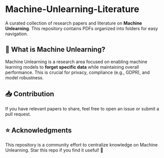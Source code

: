 # Machine-Unlearning-Literature  

A curated collection of research papers and literature on **Machine Unlearning**. This repository contains PDFs organized into folders for easy navigation.  

## 📖 What is Machine Unlearning?  
Machine Unlearning is a research area focused on enabling machine learning models to **forget specific data** while maintaining overall performance. This is crucial for privacy, compliance (e.g., GDPR), and model robustness. 

## 📥 Contribution  
If you have relevant papers to share, feel free to open an issue or submit a pull request.  

## ⭐ Acknowledgments  
This repository is a community effort to centralize knowledge on Machine Unlearning. Star this repo if you find it useful! 🚀  
